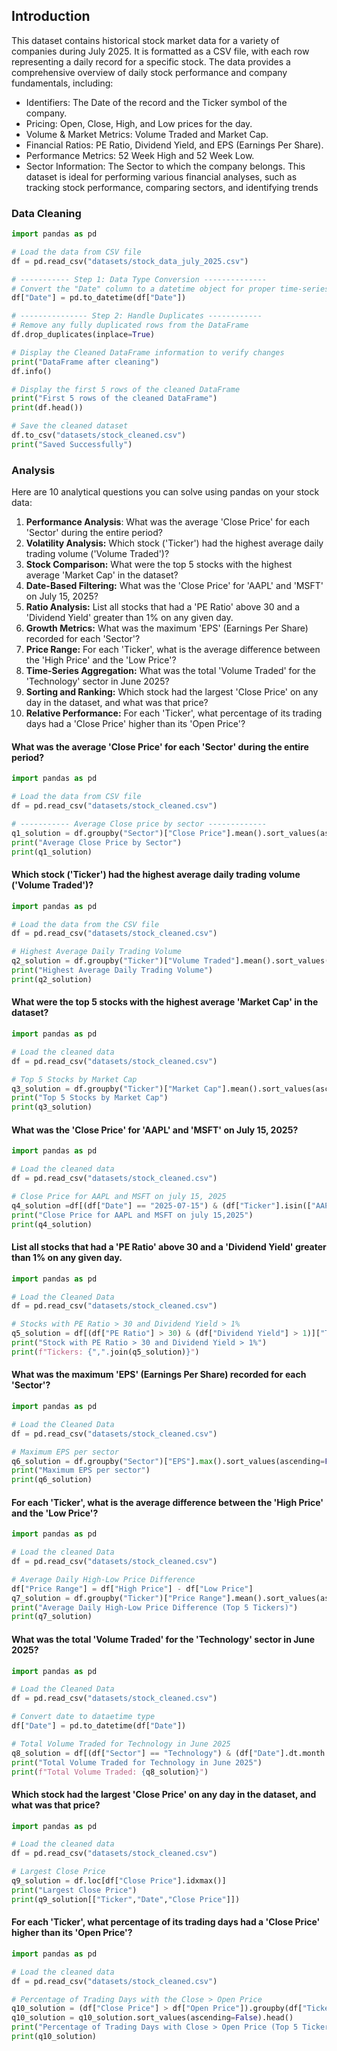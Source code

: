 ## Introduction
This dataset contains historical stock market data for a variety of companies during July 2025. It is formatted as a CSV file, with each row representing a daily record for a specific stock. The data provides a comprehensive overview of daily stock performance and company fundamentals, including:
* Identifiers: The Date of the record and the Ticker symbol of the company.
* Pricing: Open, Close, High, and Low prices for the day.
* Volume & Market Metrics: Volume Traded and Market Cap.
* Financial Ratios: PE Ratio, Dividend Yield, and EPS (Earnings Per Share).
* Performance Metrics: 52 Week High and 52 Week Low.
* Sector Information: The Sector to which the company belongs. This dataset is ideal for performing various financial analyses, such as tracking stock performance, comparing sectors, and identifying trends
### Data Cleaning
```python
import pandas as pd

# Load the data from CSV file
df = pd.read_csv("datasets/stock_data_july_2025.csv")

# ----------- Step 1: Data Type Conversion --------------
# Convert the "Date" column to a datetime object for proper time-series analysis
df["Date"] = pd.to_datetime(df["Date"])

# --------------- Step 2: Handle Duplicates ------------
# Remove any fully duplicated rows from the DataFrame
df.drop_duplicates(inplace=True)

# Display the Cleaned DataFrame information to verify changes
print("DataFrame after cleaning")
df.info()

# Display the first 5 rows of the cleaned DataFrame
print("First 5 rows of the cleaned DataFrame")
print(df.head())

# Save the cleaned dataset
df.to_csv("datasets/stock_cleaned.csv")
print("Saved Successfully")

```
### Analysis
Here are 10 analytical questions you can solve using pandas on your stock data:
1. **Performance Analysis**: What was the average 'Close Price' for each 'Sector' during the entire period?
2. **Volatility Analysis:** Which stock ('Ticker') had the highest average daily trading volume ('Volume Traded')?
3. **Stock Comparison:** What were the top 5 stocks with the highest average 'Market Cap' in the dataset?
4. **Date-Based Filtering:** What was the 'Close Price' for 'AAPL' and 'MSFT' on July 15, 2025?
5. **Ratio Analysis:** List all stocks that had a 'PE Ratio' above 30 and a 'Dividend Yield' greater than 1% on any given day.
6. **Growth Metrics:** What was the maximum 'EPS' (Earnings Per Share) recorded for each 'Sector'?
7. **Price Range:** For each 'Ticker', what is the average difference between the 'High Price' and the 'Low Price'?
8. **Time-Series Aggregation:** What was the total 'Volume Traded' for the 'Technology' sector in June 2025?
9. **Sorting and Ranking:** Which stock had the largest 'Close Price' on any day in the dataset, and what was that price?
10. **Relative Performance:** For each 'Ticker', what percentage of its trading days had a 'Close Price' higher than its 'Open Price'?
#### What was the average 'Close Price' for each 'Sector' during the entire period?
```python
import pandas as pd

# Load the data from CSV file
df = pd.read_csv("datasets/stock_cleaned.csv")

# ----------- Average Close price by sector -------------
q1_solution = df.groupby("Sector")["Close Price"].mean().sort_values(ascending=False).to_frame(name="Average Close Price")
print("Average Close Price by Sector")
print(q1_solution)
```
#### Which stock ('Ticker') had the highest average daily trading volume ('Volume Traded')?
```python
import pandas as pd

# Load the data from the CSV file
df = pd.read_csv("datasets/stock_cleaned.csv")

# Highest Average Daily Trading Volume
q2_solution = df.groupby("Ticker")["Volume Traded"].mean().sort_values(ascending=False).reset_index().head(1)
print("Highest Average Daily Trading Volume")
print(q2_solution)
```
#### What were the top 5 stocks with the highest average 'Market Cap' in the dataset?
```python
import pandas as pd

# Load the cleaned data
df = pd.read_csv("datasets/stock_cleaned.csv")

# Top 5 Stocks by Market Cap
q3_solution = df.groupby("Ticker")["Market Cap"].mean().sort_values(ascending=False).head()
print("Top 5 Stocks by Market Cap")
print(q3_solution)
```
#### What was the 'Close Price' for 'AAPL' and 'MSFT' on July 15, 2025?
```python
import pandas as pd

# Load the cleaned data
df = pd.read_csv("datasets/stock_cleaned.csv")

# Close Price for AAPL and MSFT on july 15, 2025
q4_solution =df[(df["Date"] == "2025-07-15") & (df["Ticker"].isin(["AAPL","MSFT"]))][["Ticker","Close Price"]]
print("Close Price for AAPL and MSFT on july 15,2025")
print(q4_solution)
```
#### List all stocks that had a 'PE Ratio' above 30 and a 'Dividend Yield' greater than 1% on any given day.
```python
import pandas as pd

# Load the Cleaned Data
df = pd.read_csv("datasets/stock_cleaned.csv")

# Stocks with PE Ratio > 30 and Dividend Yield > 1%
q5_solution = df[(df["PE Ratio"] > 30) & (df["Dividend Yield"] > 1)]["Ticker"].unique()
print("Stock with PE Ratio > 30 and Dividend Yield > 1%")
print(f"Tickers: {",".join(q5_solution)}")
```
#### What was the maximum 'EPS' (Earnings Per Share) recorded for each 'Sector'?
```python
import pandas as pd

# Load the Cleaned Data
df = pd.read_csv("datasets/stock_cleaned.csv")

# Maximum EPS per sector
q6_solution = df.groupby("Sector")["EPS"].max().sort_values(ascending=False)
print("Maximum EPS per sector")
print(q6_solution)
```
#### For each 'Ticker', what is the average difference between the 'High Price' and the 'Low Price'?
```python
import pandas as pd

# Load the cleaned Data
df = pd.read_csv("datasets/stock_cleaned.csv")

# Average Daily High-Low Price Difference
df["Price Range"] = df["High Price"] - df["Low Price"]
q7_solution = df.groupby("Ticker")["Price Range"].mean().sort_values(ascending=False).head()
print("Average Daily High-Low Price Difference (Top 5 Tickers)")
print(q7_solution)
```
#### What was the total 'Volume Traded' for the 'Technology' sector in June 2025?
```python
import pandas as pd

# Load the Cleaned Data
df = pd.read_csv("datasets/stock_cleaned.csv")

# Convert date to dataetime type
df["Date"] = pd.to_datetime(df["Date"])

# Total Volume Traded for Technology in June 2025
q8_solution = df[(df["Sector"] == "Technology") & (df["Date"].dt.month == 6) & (df["Date"].dt.year == 2025)]["Volume Traded"].sum()
print("Total Volume Traded for Technology in June 2025")
print(f"Total Volume Traded: {q8_solution}")
```
#### Which stock had the largest 'Close Price' on any day in the dataset, and what was that price?
```python
import pandas as pd

# Load the cleaned data
df = pd.read_csv("datasets/stock_cleaned.csv")

# Largest Close Price
q9_solution = df.loc[df["Close Price"].idxmax()]
print("Largest Close Price")
print(q9_solution[["Ticker","Date","Close Price"]])
```
#### For each 'Ticker', what percentage of its trading days had a 'Close Price' higher than its 'Open Price'?
```python
import pandas as pd

# Load the cleaned data
df = pd.read_csv("datasets/stock_cleaned.csv")

# Percentage of Trading Days with the Close > Open Price
q10_solution = (df["Close Price"] > df["Open Price"]).groupby(df["Ticker"]).mean() * 100
q10_solution = q10_solution.sort_values(ascending=False).head()
print("Percentage of Trading Days with Close > Open Price (Top 5 Tickers)")
print(q10_solution)
```
